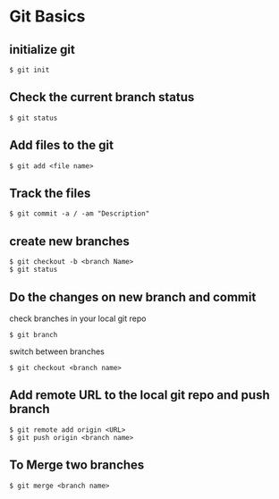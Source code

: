 
# Git Basics

## initialize git

	$ git init

## Check the current branch status

	$ git status


## Add files to the git

	$ git add <file name>

## Track the files

	$ git commit -a / -am "Description"

## create new branches

	$ git checkout -b <branch Name>
	$ git status


## Do the changes on new branch  and commit


check branches in your local git repo

	$ git branch

switch between branches

	$ git checkout <branch name>


## Add remote URL to the local git repo and push branch

	$ git remote add origin <URL>
	$ git push origin <branch name>



## To Merge two branches

	$ git merge <branch name>


